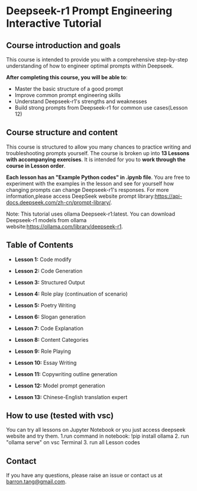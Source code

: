 # Deepseek-r1 Prompt Engineering Interactive Tutorial

## Course introduction and goals

This course is intended to provide you with a comprehensive step-by-step understanding of how to engineer optimal prompts within Deepseek.

**After completing this course, you will be able to**:
- Master the basic structure of a good prompt 
- Improve common prompt engineering skills
- Understand Deepseek-r1's strengths and weaknesses
- Build strong prompts from Deepseek-r1 for common use cases(Lesson 12)

## Course structure and content

This course is structured to allow you many chances to practice writing and troubleshooting prompts yourself. The course is broken up into **13 Lessons with accompanying exercises**. It is intended for you to **work through the course in Lesson order**. 

**Each lesson has an "Example Python codes" in .ipynb file**.  You are free to experiment with the examples in the lesson and see for yourself how changing prompts can change Deepseek-r1's responses. For more information,please access DeepSeek website prompt library:https://api-docs.deepseek.com/zh-cn/prompt-library/.

Note: This tutorial uses ollama Deepseek-r1:latest. You can download Deepseek-r1 models from ollama website:https://ollama.com/library/deepseek-r1.



## Table of Contents


- **Lesson 1:** Code modify

- **Lesson 2:** Code Generation  

- **Lesson 3:** Structured Output

- **Lesson 4:** Role play (continuation of scenario)

- **Lesson 5:** Poetry Writing

- **Lesson 6:** Slogan generation 

- **Lesson 7:** Code Explanation

- **Lesson 8:** Content Categories 

- **Lesson 9:** Role Playing

- **Lesson 10:**  Essay Writing

- **Lesson 11:** Copywriting outline generation

- **Lesson 12:** Model prompt generation  

- **Lesson 13:** Chinese-English translation expert

## How to use (tested with vsc)
You can try all lessons on Jupyter Notebook or you just access deepseek website and try them.
  1.run command in notebook:  !pip install ollama
  2. run "ollama serve" on  vsc Terminal
  3. run all Lesson codes

## Contact
If you have any questions, please raise an issue or contact us at barron.tang@gmail.com.
  
